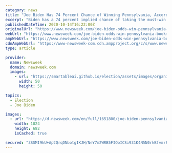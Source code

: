 ```yaml
---
category: news
title: "Joe Biden Has 74 Percent Chance of Winning Pennsylvania, According to Bookmakers"
excerpt: "Biden has a 74 percent implied chance of taking the must-win state, while Trump is trailing with an implied chance of 28 per cent."
publishedDateTime: 2020-10-14T16:22:00Z
originalUrl: "https://www.newsweek.com/joe-biden-odds-win-pennsylvania-bookmakers-1539101"
webUrl: "https://www.newsweek.com/joe-biden-odds-win-pennsylvania-bookmakers-1539101"
ampWebUrl: "https://www.newsweek.com/joe-biden-odds-win-pennsylvania-bookmakers-1539101?amp=1"
cdnAmpWebUrl: "https://www-newsweek-com.cdn.ampproject.org/c/s/www.newsweek.com/joe-biden-odds-win-pennsylvania-bookmakers-1539101?amp=1"
type: article

provider:
  name: Newsweek
  domain: newsweek.com
  images:
    - url: "https://smartableai.github.io/election/assets/images/organizations/newsweek.com-50x50.jpg"
      width: 50
      height: 50

topics:
  - Election
  - Joe Biden

images:
  - url: "https://d.newsweek.com/en/full/1651800/joe-biden-pennsylvania.jpg"
    width: 1024
    height: 682
    isCached: true

secured: "3SSMI9kU+Ap2QrqDNbotgIKJH/NeY7m2WRB5FIOoICSi931K4N5N0rkBfvmrP4IYFufh+lnH2Mq7JxL7tYt6qBHMaGsgOujYINz7cG/N80vy3/1i1o5ru6j1wlMb4oG/CGPRKkewotd9EM9z0n/siCnQBNDtZEYlM6tlZNSMF/XG3KAKVN3mZkl0UND+Rv3m4rS0FgsuCLmcJ0RVGhDawL+iBkOQtWESPDcDIguNWbZhnmlAQuc8F61cj5lfbqGAp1Ua3Mu2RcdgJ+qTl9I6SD/IGv0uGG6o/Fwe6Vz6vb9Zv3KN4VQFCGAWF/SYfybgYA3oIPxX3NlIe6vFv4IDlKWPZmiJGVkDK/mrKveXhQk=;NQ/fd/b5HjmdHVOtNUIkBA=="
---
```



